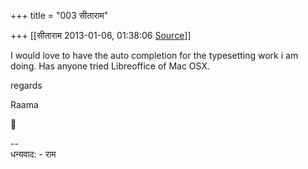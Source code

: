 +++
title = "003 सीताराम"

+++
[[सीताराम	2013-01-06, 01:38:06 [Source](https://groups.google.com/g/samskrita/c/JFqeaNB0_QY)]]



I would love to have the auto completion for the typesetting work i am doing. Has anyone tried Libreoffice of Mac OSX.

  

regards

Raama



--  
धन्यवाद: - राम

